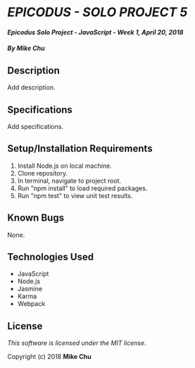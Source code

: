 # _EPICODUS - SOLO PROJECT 5_

#### _Epicodus Solo Project - JavaScript - Week 1, April 20, 2018_

#### _By Mike Chu_

## Description

Add description.

## Specifications

Add specifications.

## Setup/Installation Requirements

1. Install Node.js on local machine.
2. Clone repository.
3. In terminal, navigate to project root.
3. Run "npm install" to load required packages.
4. Run "npm test" to view unit test results.

## Known Bugs

None.

## Technologies Used

* JavaScript
* Node.js
* Jasmine
* Karma
* Webpack

## License

_This software is licensed under the MIT license._

Copyright (c) 2018 **Mike Chu**
